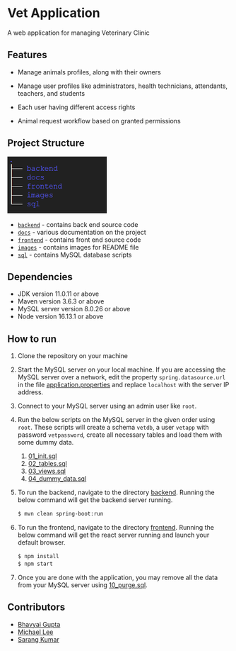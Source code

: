 # Vet Application

A web application for managing Veterinary Clinic


## Features

+ Manage animals profiles, along with their owners

+ Manage user profiles like administrators, health technicians, attendants, teachers, and students

+ Each user having different access rights

+ Animal request workflow based on granted permissions


## Project Structure

![dir tree](images/tree.png)

+ [`backend`](backend) - contains back end source code
+ [`docs`](docs) - various documentation on the project
+ [`frontend`](frontend) - contains front end source code
+ [`images`](images) - contains images for README file
+ [`sql`](sql) - contains MySQL database scripts


## Dependencies

+ JDK version 11.0.11 or above
+ Maven version 3.6.3 or above
+ MySQL server version 8.0.26 or above
+ Node version 16.13.1 or above


## How to run

1. Clone the repository on your machine

2. Start the MySQL server on your local machine. If you are accessing the MySQL server over a network, edit the property `spring.datasource.url` in the file [application.properties](backend/src/main/resources/application.properties) and replace `localhost` with the server IP address.

3. Connect to your MySQL server using an admin user like `root`.

4. Run the below scripts on the MySQL server in the given order using `root`. These scripts will create a schema `vetdb`, a user `vetapp` with password `vetpassword`, create all necessary tables and load them with some dummy data.
   1. [01_init.sql](sql/01_init.sql)
   2. [02_tables.sql](sql/02_tables.sql)
   3. [03_views.sql](sql/03_views.sql)
   4. [04_dummy_data.sql](sql/04_dummy_data.sql)

5. To run the backend, navigate to the directory [backend](backend). Running the below command will get the backend server running.
   ```bash
   $ mvn clean spring-boot:run
   ```

6. To run the frontend, navigate to the directory [frontend](frontend). Running the below command will get the react server running and launch your default browser.
   ```bash
   $ npm install
   $ npm start
   ```

7. Once you are done with the application, you may remove all the data from your MySQL server using [10_purge.sql](sql/10_purge.sql).


## Contributors

+ [Bhavyai Gupta](https://github.com/zbhavyai)
+ [Michael Lee](https://github.com/mlee2021)
+ [Sarang Kumar](https://github.com/sarangk3)
